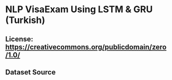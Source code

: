 # NLP VisaExam Using LSTM & GRU (Turkish)

## License: https://creativecommons.org/publicdomain/zero/1.0/

## Dataset Source
